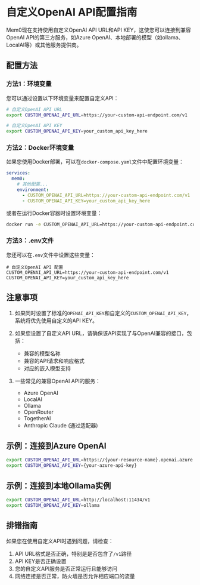 # 自定义OpenAI API配置指南

Mem0现在支持使用自定义OpenAI API URL和API KEY，这使您可以连接到兼容OpenAI API的第三方服务，如Azure OpenAI、本地部署的模型（如ollama、LocalAI等）或其他服务提供商。

## 配置方法

### 方法1：环境变量

您可以通过设置以下环境变量来配置自定义API：

```bash
# 自定义OpenAI API URL
export CUSTOM_OPENAI_API_URL=https://your-custom-api-endpoint.com/v1

# 自定义OpenAI API KEY
export CUSTOM_OPENAI_API_KEY=your_custom_api_key_here
```

### 方法2：Docker环境变量

如果您使用Docker部署，可以在`docker-compose.yaml`文件中配置环境变量：

```yaml
services:
  mem0:
    # 其他配置...
    environment:
      - CUSTOM_OPENAI_API_URL=https://your-custom-api-endpoint.com/v1
      - CUSTOM_OPENAI_API_KEY=your_custom_api_key_here
```

或者在运行Docker容器时设置环境变量：

```bash
docker run -e CUSTOM_OPENAI_API_URL=https://your-custom-api-endpoint.com/v1 -e CUSTOM_OPENAI_API_KEY=your_custom_api_key_here mem0ai/mem0
```

### 方法3：.env文件

您还可以在`.env`文件中设置这些变量：

```
# 自定义OpenAI API 配置
CUSTOM_OPENAI_API_URL=https://your-custom-api-endpoint.com/v1
CUSTOM_OPENAI_API_KEY=your_custom_api_key_here
```

## 注意事项

1. 如果同时设置了标准的`OPENAI_API_KEY`和自定义的`CUSTOM_OPENAI_API_KEY`，系统将优先使用自定义的API KEY。

2. 如果您设置了自定义API URL，请确保该API实现了与OpenAI兼容的接口，包括：
   - 兼容的模型名称
   - 兼容的API请求和响应格式
   - 对应的嵌入模型支持

3. 一些常见的兼容OpenAI API的服务：
   - Azure OpenAI
   - LocalAI
   - Ollama
   - OpenRouter
   - TogetherAI
   - Anthropic Claude (通过适配器)

## 示例：连接到Azure OpenAI

```bash
export CUSTOM_OPENAI_API_URL=https://{your-resource-name}.openai.azure.com/openai/deployments/{deployment-id}
export CUSTOM_OPENAI_API_KEY={your-azure-api-key}
```

## 示例：连接到本地Ollama实例

```bash
export CUSTOM_OPENAI_API_URL=http://localhost:11434/v1
export CUSTOM_OPENAI_API_KEY=ollama
```

## 排错指南

如果您在使用自定义API时遇到问题，请检查：

1. API URL格式是否正确，特别是是否包含了`/v1`路径
2. API KEY是否正确设置
3. 您的自定义API服务是否正常运行且能够访问
4. 网络连接是否正常，防火墙是否允许相应端口的流量 